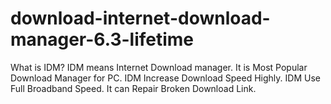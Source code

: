 # download-internet-download-manager-6.3-lifetime
What is IDM?  IDM means Internet Download manager. It is Most Popular Download Manager for PC. IDM Increase Download Speed Highly. IDM Use Full Broadband Speed. It can Repair Broken Download Link.
